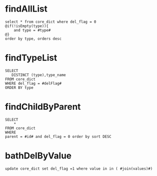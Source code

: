 findAllList
===
    select * from core_dict where del_flag = 0
    @if(!isEmpty(type)){
        and type = #type#
    @}
    order by type, orders desc
    
    
findTypeList
===
    SELECT
       DISTINCT (type),type_name
    FROM core_dict
    WHERE del_flag = #delFlag#
    ORDER BY type



findChildByParent
===
    SELECT
        *
    FROM core_dict
    WHERE
    parent = #id# and del_flag = 0 order by sort DESC


bathDelByValue
===
    update core_dict set del_flag =1 where value in in ( #join(values)#)
   
